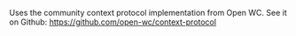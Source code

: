 Uses the community context protocol implementation from Open WC. See it on Github: https://github.com/open-wc/context-protocol
